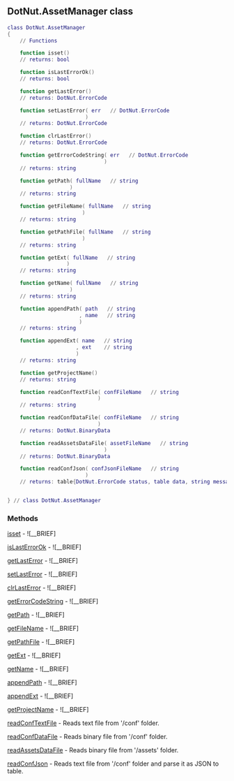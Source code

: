 ## DotNut.AssetManager class


```lua
class DotNut.AssetManager
{
    // Functions

    function isset()
    // returns: bool

    function isLastErrorOk()
    // returns: bool

    function getLastError()
    // returns: DotNut.ErrorCode

    function setLastError( err   // DotNut.ErrorCode
                         )
    // returns: DotNut.ErrorCode

    function clrLastError()
    // returns: DotNut.ErrorCode

    function getErrorCodeString( err   // DotNut.ErrorCode
                               )
    // returns: string

    function getPath( fullName   // string
                    )
    // returns: string

    function getFileName( fullName   // string
                        )
    // returns: string

    function getPathFile( fullName   // string
                        )
    // returns: string

    function getExt( fullName   // string
                   )
    // returns: string

    function getName( fullName   // string
                    )
    // returns: string

    function appendPath( path   // string
                       , name   // string
                       )
    // returns: string

    function appendExt( name   // string
                      , ext    // string
                      )
    // returns: string

    function getProjectName()
    // returns: string

    function readConfTextFile( confFileName   // string
                             )
    // returns: string

    function readConfDataFile( confFileName   // string
                             )
    // returns: DotNut.BinaryData

    function readAssetsDataFile( assetFileName   // string
                               )
    // returns: DotNut.BinaryData

    function readConfJson( confJsonFileName   // string
                         )
    // returns: table{DotNut.ErrorCode status, table data, string message}


} // class DotNut.AssetManager
```



### Methods


[isset](../DotNut/AssetManager/isset.md) - ![__BRIEF]


[isLastErrorOk](../DotNut/AssetManager/isLastErrorOk.md) - ![__BRIEF]


[getLastError](../DotNut/AssetManager/getLastError.md) - ![__BRIEF]


[setLastError](../DotNut/AssetManager/setLastError.md) - ![__BRIEF]


[clrLastError](../DotNut/AssetManager/clrLastError.md) - ![__BRIEF]


[getErrorCodeString](../DotNut/AssetManager/getErrorCodeString.md) - ![__BRIEF]


[getPath](../DotNut/AssetManager/getPath.md) - ![__BRIEF]


[getFileName](../DotNut/AssetManager/getFileName.md) - ![__BRIEF]


[getPathFile](../DotNut/AssetManager/getPathFile.md) - ![__BRIEF]


[getExt](../DotNut/AssetManager/getExt.md) - ![__BRIEF]


[getName](../DotNut/AssetManager/getName.md) - ![__BRIEF]


[appendPath](../DotNut/AssetManager/appendPath.md) - ![__BRIEF]


[appendExt](../DotNut/AssetManager/appendExt.md) - ![__BRIEF]


[getProjectName](../DotNut/AssetManager/getProjectName.md) - ![__BRIEF]


[readConfTextFile](../DotNut/AssetManager/readConfTextFile.md) - Reads text file from '/conf' folder.


[readConfDataFile](../DotNut/AssetManager/readConfDataFile.md) - Reads binary file from '/conf' folder.


[readAssetsDataFile](../DotNut/AssetManager/readAssetsDataFile.md) - Reads binary file from '/assets' folder.


[readConfJson](../DotNut/AssetManager/readConfJson.md) - Reads text file from '/conf' folder and parse it as JSON to table.


